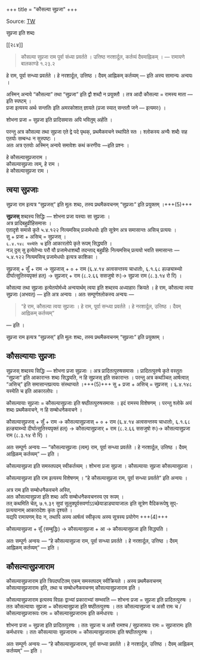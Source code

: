 +++
title = "कौसल्या सुप्रजा"
+++

Source: [TW](https://ashtadhyayi.com/courses/bhaashaapaak3/)


सुप्रजा इति शब्दः

[[२८४]]  

> कौसल्या सुप्रजा राम पूर्वा संध्या प्रवर्तते । उत्तिष्ठ नरशार्दूल, कर्तव्यं दैवमाह्निकम् ।
— रामायणे बालकाण्डे १.२३.२

हे राम, पूर्वा सन्ध्या प्रवर्तते । हे नरशार्दूल, उत्तिष्ठ । दैवम् आह्निकम् कर्तव्यम् — इति अस्य सामान्यः अन्वयः ।

अस्मिन् अन्वये  “कौसल्या” तथा “सुप्रजा” इति द्वौ शब्दौ न प्रयुक्तौ ।
तत्र आदौ कौसल्या = रामस्य माता — इति स्पष्टम् ।  
प्रजा इत्यस्य अर्थः सन्ततिः इति अमरकोशात् ज्ञायते (प्रजा स्यात् सन्ततौ जने — इत्यमरः) ।  

शोभना प्रजा = सुप्रजा इति प्रादिसमासः अपि भवितुम् अर्हति ।  

परन्तु अत्र कौसल्या तथा सुप्रजा एते द्वे पदे पृथक्, प्रथमैकवचने स्थापिते स्तः । श्लोकस्य अन्यैः शब्दैः सह एतयोः सम्बन्धः न सुस्पष्टः ।  
अतः अत्र एतयोः अस्मिन् अन्वये  समावेशः कथं करणीयः —‌इति प्रश्नः ।

हे कौसल्यासुप्रजाराम ।  
कौसल्यासुप्रजाः त्वम्, हे राम ।  
हे कौसल्यासुप्रजा राम ।  

## त्वया सुप्रजाः
सुप्रजा राम इत्यत्र “सुप्रजस्” इति मूलः शब्दः, तस्य प्रथमैकवचनम् “सुप्रजाः” इति प्रयुक्तम् ।+++(5)+++  

**सुप्रजस्** शब्दस्य सिद्धिः —  शोभना प्रजा यस्याः सा सुप्रजाः ।  
अत्र प्रादिबहुव्रीहिसमासः ।  
एतादृशे समासे कृते ५.४.१२२ नित्यमसिच् प्रजामेधयोः इति सूत्रेण अत्र समासान्तः असिच् प्रत्ययः ।  
सु + प्रजा + असिच् = सुप्रजस् ।  
`६.४.१४८ यस्येति च` इति आकारलोपे कृते रूपम् सिद्ध्यति ।  
नञ् दुस् सु इत्येतेभ्यः परौ यौ प्रजामेधाशब्दौ तदन्ताद् बहुव्रीहेः नित्यमसिच् प्रत्ययो भवति समासान्तः — ५.४.१२२ नित्यमसिच् प्रजामेधयोः इत्यत्र काशिका ।

सुप्रजस् + सुँ + राम → सुप्रजास् + ० + राम (६.४.१४ अत्वसन्तस्य चाधातोः, ६.१.६८ हल्ङ्याब्भ्यो दीर्घात्सुतिस्यपृक्तं हल्) → सुप्रजार् + राम (८.२.६६ ससजुषो रुः)→ सुप्रजा राम (८.३.१४ रो रि) ।

कौसल्या तथा सुप्रजाः इत्येतयोर्मध्ये अन्वयार्थम् त्वया इति शब्दस्य अध्याहारः क्रियते । हे राम, कौसल्या त्वया सुप्रजाः (अभवत्) — इति अत्र अन्वयः । अतः सम्पूर्णश्लोकस्य अन्वयः —‌ 

> “हे राम, कौसल्या त्वया सुप्रजाः । हे राम, पूर्वा सन्ध्या प्रवर्तते । हे नरशार्दूल, उत्तिष्ठ । दैवम् आह्निकम् कर्तव्यम्” 

—‌ इति ।

सुप्रजा राम इत्यत्र “सुप्रजस्” इति मूलः शब्दः, तस्य प्रथमैकवचनम् “सुप्रजाः” इति प्रयुक्तम् ।  

## कौसल्यायाः सुप्रजाः
सुप्रजस् शब्दस्य सिद्धिः —  शोभना प्रजा सुप्रजाः । अत्र प्रादितत्पुरुषसमासः । प्रादितत्पुरुषे कृते वस्तुतः “सुप्रजा” इति आकारान्तः शब्दः सिद्ध्यति, न हि सुप्रजस् इति सकारान्तः  । परन्तु अत्र कथञ्चित् आर्षत्वात् “असिच्” इति समासान्तप्रत्ययः संस्थाप्यते ।+++(5)+++ सु + प्रजा + असिच् = सुप्रजस् । ६.४.१४८ यस्येति च इति आकारलोपः ।  

कौसल्यायाः सुप्रजाः = कौसल्यासुप्रजाः इति षष्ठीतत्पुरुषसमासः । इदं रामस्य विशेषणम् । परन्तु श्लोके अयं शब्दः प्रथमैकवचने, न हि सम्बोधनैकवचने ।

कौसल्यासुप्रजस् + सुँ + राम → कौसल्यासुप्रजास् + ० + राम (६.४.१४ अत्वसन्तस्य चाधातोः, ६.१.६८ हल्ङ्याब्भ्यो दीर्घात्सुतिस्यपृक्तं हल्) → कौसल्यासुप्रजार् + राम (८.२.६६ ससजुषो रुः)→  कौसल्यासुप्रजा राम (८.३.१४ रो रि) ।

अतः सम्पूर्णः अन्वयः —‌ “कौसल्यासुप्रजाः (त्वम्) राम, पूर्वा सन्ध्या प्रवर्तते । हे नरशार्दूल, उत्तिष्ठ । दैवम् आह्निकम् कर्तव्यम्” —‌ इति ।

कौसल्यासुप्रजा इति समस्तपदम् स्वीकर्तव्यम् । शोभना प्रजा सुप्रजा । कौसल्यायाः सुप्रजा कौसल्यासुप्रजा ।  

कौसल्यासुप्रजा इति राम इत्यस्य विशेषणम् । “हे कौसल्यासुप्रजा राम, पूर्वा सन्ध्या प्रवर्तते” इति अन्वयः ।

अत्र राम इति सम्बोधनैकवचने अस्ति,  
अतः कौसल्यासुप्रजा इति शब्दः अपि सम्बोधनैकवचनस्य एव रूपम् ।  
तत् कथमिति चेत्,  ७.१.३९‌ सुपां सुलुक्पूर्वसवर्णाऽऽच्छेयाडाड्यायाजालः इति सूत्रेण वैदिकरूपेषु सुप्-प्रत्ययानाम् आकारादेशः कृतः दृश्यते ।  
यद्यपि रामायणम् वेदः न, तथापि अस्य आर्षत्वं स्वीकृत्य अस्य सूत्रस्य प्रयोगेण +++(4)+++

कौसल्यासुप्रजा + सुँ (सम्बुद्धिः) → कौसल्यासुप्रजा + आ →‌ कौसल्यासुप्रजा  इति सिद्ध्यति ।

अतः सम्पूर्णः अन्वयः —‌ “हे कौसल्यासुप्रजा राम,  पूर्वा सन्ध्या प्रवर्तते । हे नरशार्दूल, उत्तिष्ठ । दैवम् आह्निकम् कर्तव्यम्” —‌ इति ।

## कौसल्यासुप्रजाराम
कौसल्यासुप्रजाराम इति त्रिपदघटितम् एकम् समस्तपदम् स्वीक्रियते । अस्य प्रथमैकवचनम् कौसल्यासुप्रजारामः इति, तथा च सम्बोधनैकवचनम् कौसल्यासुप्रजाराम इति ।  

कौसल्यासुप्रजाराम इत्यस्य विग्रहः द्वाभ्यां प्रकाराभ्यां सम्भवति  —
शोभना प्रजा = सुप्रजा इति प्रादितत्पुरुषः । ततः कौसल्यायाः सुप्रजा = कौसल्यासुप्रजा इति षष्ठीतत्पुरुषः । ततः कौसल्यासुप्रजा च असौ रामः च / कौसल्यासुप्रजारूपः रामः = कौसल्यासुप्रजारामः इति कर्मधारयः ।

शोभना प्रजा = सुप्रजा इति प्रादितत्पुरुषः । ततः सुप्रजा च असौ रामश्च / सुप्रजारूपः रामः = सुप्रजारामः इति कर्मधारयः । ततः कौसल्यायाः सुप्रजारामः = कौसल्यासुप्रजारामः इति षष्ठीतत्पुरुषः ।

अतः सम्पूर्णः अन्वयः —‌ “हे कौसल्यासुप्रजाराम, पूर्वा सन्ध्या प्रवर्तते । हे नरशार्दूल, उत्तिष्ठ । दैवम् आह्निकम् कर्तव्यम्” —‌ इति ।

